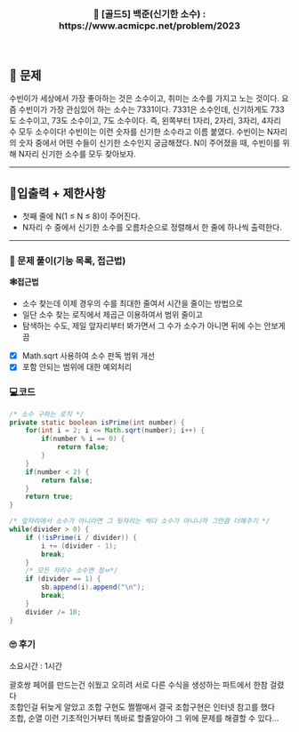 <h3 align="center"> 
    📢  [골드5] 백준(신기한 소수) : https://www.acmicpc.net/problem/2023
</h3>

<br>

## 🚀 문제

수빈이가 세상에서 가장 좋아하는 것은 소수이고, 취미는 소수를 가지고 노는 것이다. 요즘 수빈이가 가장 관심있어 하는 소수는 7331이다.
7331은 소수인데, 신기하게도 733도 소수이고, 73도 소수이고, 7도 소수이다. 즉, 왼쪽부터 1자리, 2자리, 3자리, 4자리 수 모두 소수이다! 수빈이는 이런 숫자를 신기한 소수라고 이름 붙였다.
수빈이는 N자리의 숫자 중에서 어떤 수들이 신기한 소수인지 궁금해졌다. N이 주어졌을 때, 수빈이를 위해 N자리 신기한 소수를 모두 찾아보자.

---

## 🚦입출력 + 제한사항

- 첫째 줄에 N(1 ≤ N ≤ 8)이 주어진다.
- N자리 수 중에서 신기한 소수를 오름차순으로 정렬해서 한 줄에 하나씩 출력한다.

---

### 📜 문제 풀이(기능 목록, 접근법)
**🕸접근법**
- 소수 찾는데 이제 경우의 수를 최대한 줄여서 시간을 줄이는 방법으로
- 일단 소수 찾는 로직에서 제곱근 이용하여서 범위 줄이고
- 탐색하는 수도, 제일 앞자리부터 봐가면서 그 수가 소수가 아니면 뒤에 수는 안보게끔

- [x] Math.sqrt 사용하여 소수 판독 범위 개선
- [x] 포함 안되는 범위에 대한 예외처리

### 💻코드

```java
/* 소수 구하는 로직 */
private static boolean isPrime(int number) {
	for(int i = 2; i <= Math.sqrt(number); i++) {
		if(number % i == 0) {
			return false;
		}
	}
	if(number < 2) {
		return false;
	}
	return true;
}

/* 앞자리에서 소수가 아니라면 그 뒷자리는 싹다 소수가 아니니까 그만큼 더해주기 */
while(divider > 0) {
	if (!isPrime(i / divider)) {
		i += (divider - 1);
		break;
	}
	/* 모든 자리수 소수면 정ㅂ*/
	if (divider == 1) {
		sb.append(i).append("\n");
		break;
	}
	divider /= 10;	
}

```

### 🙄 후기
소요시간 : 1시간 <br>

괄호쌍 페어를 만드는건 쉬웠고 오히려 서로 다른 수식을 생성하는 파트에서 한참 걸렸다 <br>
조합인걸 뒤늦게 알았고 조합 구현도 쩔쩔매서 결국 조합구현은 인터넷 참고를 했다 <br>
조합, 순열 이런 기초적인거부터 똑바로 할줄알아야 그 위에 문제를 해결할 수 있다...